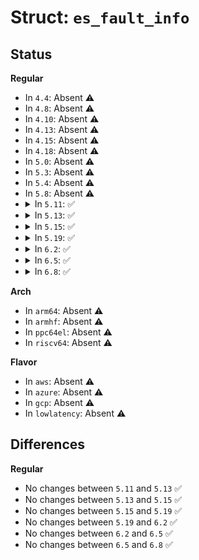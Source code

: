 # Struct: <code>es_fault_info</code>

## Status
<b>Regular</b>
<ul>
<li>
In <code>4.4</code>: Absent ⚠️
</li>
<li>
In <code>4.8</code>: Absent ⚠️
</li>
<li>
In <code>4.10</code>: Absent ⚠️
</li>
<li>
In <code>4.13</code>: Absent ⚠️
</li>
<li>
In <code>4.15</code>: Absent ⚠️
</li>
<li>
In <code>4.18</code>: Absent ⚠️
</li>
<li>
In <code>5.0</code>: Absent ⚠️
</li>
<li>
In <code>5.3</code>: Absent ⚠️
</li>
<li>
In <code>5.4</code>: Absent ⚠️
</li>
<li>
In <code>5.8</code>: Absent ⚠️
</li>
<li>
<details>
<summary>In <code>5.11</code>: ✅</summary>

```c
struct es_fault_info {
    long unsigned int vector;
    long unsigned int error_code;
    long unsigned int cr2;
};
```
</details>
</li>
<li>
<details>
<summary>In <code>5.13</code>: ✅</summary>

```c
struct es_fault_info {
    long unsigned int vector;
    long unsigned int error_code;
    long unsigned int cr2;
};
```
</details>
</li>
<li>
<details>
<summary>In <code>5.15</code>: ✅</summary>

```c
struct es_fault_info {
    long unsigned int vector;
    long unsigned int error_code;
    long unsigned int cr2;
};
```
</details>
</li>
<li>
<details>
<summary>In <code>5.19</code>: ✅</summary>

```c
struct es_fault_info {
    long unsigned int vector;
    long unsigned int error_code;
    long unsigned int cr2;
};
```
</details>
</li>
<li>
<details>
<summary>In <code>6.2</code>: ✅</summary>

```c
struct es_fault_info {
    long unsigned int vector;
    long unsigned int error_code;
    long unsigned int cr2;
};
```
</details>
</li>
<li>
<details>
<summary>In <code>6.5</code>: ✅</summary>

```c
struct es_fault_info {
    long unsigned int vector;
    long unsigned int error_code;
    long unsigned int cr2;
};
```
</details>
</li>
<li>
<details>
<summary>In <code>6.8</code>: ✅</summary>

```c
struct es_fault_info {
    long unsigned int vector;
    long unsigned int error_code;
    long unsigned int cr2;
};
```
</details>
</li>
</ul>
<b>Arch</b>
<ul>
<li>
In <code>arm64</code>: Absent ⚠️
</li>
<li>
In <code>armhf</code>: Absent ⚠️
</li>
<li>
In <code>ppc64el</code>: Absent ⚠️
</li>
<li>
In <code>riscv64</code>: Absent ⚠️
</li>
</ul>
<b>Flavor</b>
<ul>
<li>
In <code>aws</code>: Absent ⚠️
</li>
<li>
In <code>azure</code>: Absent ⚠️
</li>
<li>
In <code>gcp</code>: Absent ⚠️
</li>
<li>
In <code>lowlatency</code>: Absent ⚠️
</li>
</ul>

## Differences
<b>Regular</b>
<ul>
<li>
No changes between <code>5.11</code> and <code>5.13</code> ✅
</li>
<li>
No changes between <code>5.13</code> and <code>5.15</code> ✅
</li>
<li>
No changes between <code>5.15</code> and <code>5.19</code> ✅
</li>
<li>
No changes between <code>5.19</code> and <code>6.2</code> ✅
</li>
<li>
No changes between <code>6.2</code> and <code>6.5</code> ✅
</li>
<li>
No changes between <code>6.5</code> and <code>6.8</code> ✅
</li>
</ul>
